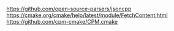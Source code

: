 https://github.com/open-source-parsers/jsoncpp
https://cmake.org/cmake/help/latest/module/FetchContent.html
https://github.com/cpm-cmake/CPM.cmake